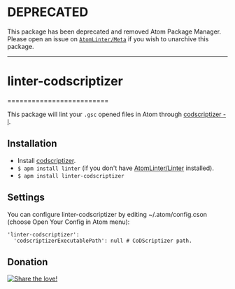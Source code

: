 # DEPRECATED

This package has been deprecated and removed Atom Package Manager. Please open an issue on [`AtomLinter/Meta`](https://github.com/AtomLinter/Meta/issues/new) if you wish to unarchive this package.

---

# linter-codscriptizer
=========================

This package will lint your `.gsc` opened files in Atom through [codscriptizer -l](https://github.com/Ingramz/codscriptizer).

## Installation

* Install [codscriptizer](https://github.com/Ingramz/codscriptizer).
* `$ apm install linter` (if you don't have [AtomLinter/Linter](https://github.com/AtomLinter/Linter) installed).
* `$ apm install linter-codscriptizer`

## Settings
You can configure linter-codscriptizer by editing ~/.atom/config.cson (choose Open Your Config in Atom menu):
```
'linter-codscriptizer':
  'codscriptizerExecutablePath': null # CoDScriptizer path.
```

## Donation
[![Share the love!](https://chewbacco-stuff.s3.amazonaws.com/donate.png)](https://www.paypal.com/cgi-bin/webscr?cmd=_s-xclick&hosted_button_id=KXUYS4ARNHCN8)
